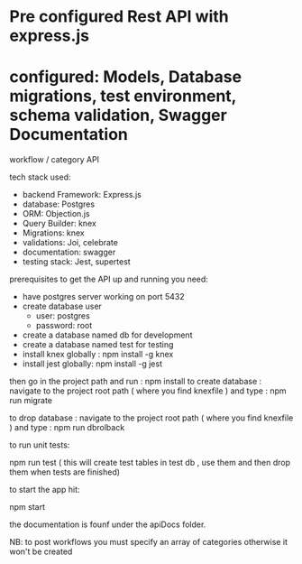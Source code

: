 # Pre configured Rest API with express.js
# configured: Models, Database migrations, test environment, schema validation, Swagger Documentation
workflow / category API

tech stack used:

- backend Framework: Express.js
- database: Postgres
- ORM: Objection.js
- Query Builder: knex
- Migrations: knex
- validations: Joi, celebrate
- documentation: swagger
- testing stack: Jest, supertest

prerequisites
to get the API up and running you need:
  - have postgres server working on port 5432
  - create database user
    - user: postgres
    - password: root
  - create a database named db for development
  - create a database named test for testing
  - install knex globally : npm install -g knex
  - install jest globally: npm install -g jest
  
 
then go in the project path and run : npm install
to create database : navigate to the project root path ( where you find knexfile ) and type :
  npm run migrate
  
to drop database : navigate to the project root path ( where you find knexfile ) and type :
  npm run dbrolback

to run unit tests: 

npm run test 
( this will create test tables in test db , use them and then drop them when tests are finished) 

to start the app hit: 

npm start

the documentation is founf under the apiDocs folder.

NB: to post workflows you must specify an array of categories otherwise it won't be created

